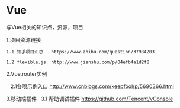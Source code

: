 # Vue
与Vue相关的知识点，资源，项目

1.项目资源链接

    1.1 知乎项目汇总   https://www.zhihu.com/question/37984203
    
    1.2 flexible.js  http://www.jianshu.com/p/04efb4a1d2f8
 
2.Vue.router实例

    2.1各项示例入口 http://www.cnblogs.com/keepfool/p/5690366.html
    
    
3.移动端插件
    3.1 帮助调试插件 https://github.com/Tencent/vConsole

